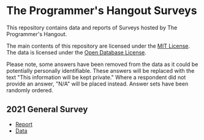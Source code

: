 # The Programmer's Hangout Surveys

This repository contains data and reports of Surveys hosted by The Programmer's Hangout.

The main contents of this repository are licensed under the [MIT License](LICENSE). The data is licensed under the [Open Database License](data/LICENSE).

Please note, some answers have been removed from the data as it could be potentially personally identifiable. These answers will be replaced with the text "This information will be kept private." Where a respondent did not provide an answer, "N/A" will be placed instead. Answer sets have been randomly ordered.

## 2021 General Survey

- [Report](reports/2021/2021.md)
- [Data](/data/2021/data.tsv)